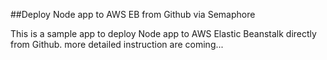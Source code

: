 ##Deploy Node app to AWS EB from Github via Semaphore

This is a sample app to deploy Node app to AWS Elastic Beanstalk directly from Github.
more detailed instruction are coming...
